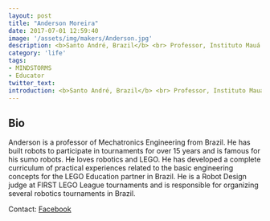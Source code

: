 ```yaml
---
layout: post
title: "Anderson Moreira"
date: 2017-07-01 12:59:40
image: '/assets/img/makers/Anderson.jpg'
description: <b>Santo André, Brazil</b> <br> Professor, Instituto Mauá de Tecnologia
category: 'life'
tags:
- MINDSTORMS
- Educator
twitter_text:
introduction: <b>Santo André, Brazil</b> <br> Professor, Instituto Mauá de Tecnologia
---
```




## Bio

Anderson is a professor of Mechatronics Engineering from Brazil. He has built robots to participate in tournaments for over 15 years and is famous for his sumo robots. He loves robotics and LEGO. He has developed a complete curriculum of practical experiences related to the basic engineering concepts for the LEGO Education partner in Brazil. He is a Robot Design judge at FIRST LEGO League tournaments and is responsible for organizing several robotics tournaments in Brazil.


Contact: [Facebook](https://www.facebook.com/anderson.hmoreira)
